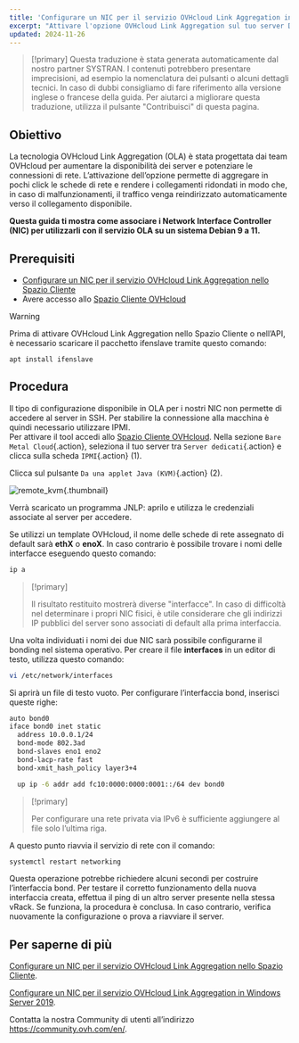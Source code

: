 ```yaml
---
title: 'Configurare un NIC per il servizio OVHcloud Link Aggregation in Debian 9 a 11'
excerpt: "Attivare l'opzione OVHcloud Link Aggregation sul tuo server Debian 9 a 11"
updated: 2024-11-26
---
```


> [!primary]
> Questa traduzione è stata generata automaticamente dal nostro partner SYSTRAN. I contenuti potrebbero presentare imprecisioni, ad esempio la nomenclatura dei pulsanti o alcuni dettagli tecnici. In caso di dubbi consigliamo di fare riferimento alla versione inglese o francese della guida. Per aiutarci a migliorare questa traduzione, utilizza il pulsante "Contribuisci" di questa pagina.
>

## Obiettivo

La tecnologia OVHcloud Link Aggregation (OLA) è stata progettata dai team OVHcloud per aumentare la disponibilità dei server e potenziare le connessioni di rete. L’attivazione dell’opzione permette di aggregare in pochi click le schede di rete e rendere i collegamenti ridondati in modo che, in caso di malfunzionamenti, il traffico venga reindirizzato automaticamente verso il collegamento disponibile.

**Questa guida ti mostra come associare i Network Interface Controller (NIC) per utilizzarli con il servizio OLA su un sistema Debian 9 a 11.**

## Prerequisiti

- [Configurare un NIC per il servizio OVHcloud Link Aggregation nello Spazio Cliente](/pages/bare_metal_cloud/dedicated_servers/ola-enable-manager)
- Avere accesso allo [Spazio Cliente OVHcloud](/links/manager)

> [!warning]
>
> Prima di attivare OVHcloud Link Aggregation nello Spazio Cliente o nell’API, è necessario scaricare il pacchetto ifenslave tramite questo comando:
>
> ```
> apt install ifenslave
> ```
>

## Procedura

Il tipo di configurazione disponibile in OLA per i nostri NIC non permette di accedere al server in SSH. Per stabilire la connessione alla macchina è quindi necessario utilizzare IPMI.
<br>Per attivare il tool accedi allo [Spazio Cliente OVHcloud](/links/manager). Nella sezione `Bare Metal Cloud`{.action}, seleziona il tuo server tra `Server dedicati`{.action} e clicca sulla scheda `IPMI`{.action} (1).

Clicca sul pulsante `Da una applet Java (KVM)`{.action} (2).

![remote_kvm](images/remote_kvm2022.png){.thumbnail}

Verrà scaricato un programma JNLP: aprilo e utilizza le credenziali associate al server per accedere.

Se utilizzi un template OVHcloud, il nome delle schede di rete assegnato di default sarà **ethX** o **enoX**. In caso contrario è possibile trovare i nomi delle interfacce eseguendo questo comando:

```bash
ip a
```

> [!primary]
>
> Il risultato restituito mostrerà diverse "interfacce". In caso di difficoltà nel determinare i propri NIC fisici, è utile considerare che gli indirizzi IP pubblici del server sono associati di default alla prima interfaccia.
>

Una volta individuati i nomi dei due NIC sarà possibile configurarne il bonding nel sistema operativo. Per creare il file **interfaces** in un editor di testo, utilizza questo comando:

```bash
vi /etc/network/interfaces
```

Si aprirà un file di testo vuoto. Per configurare l’interfaccia bond, inserisci queste righe:

```bash
auto bond0
iface bond0 inet static
  address 10.0.0.1/24
  bond-mode 802.3ad
  bond-slaves eno1 eno2
  bond-lacp-rate fast
  bond-xmit_hash_policy layer3+4

  up ip -6 addr add fc10:0000:0000:0001::/64 dev bond0
```

> [!primary]
>
> Per configurare una rete privata via IPv6 è sufficiente aggiungere al file solo l’ultima riga.
>

A questo punto riavvia il servizio di rete con il comando:

```bash
systemctl restart networking
```

Questa operazione potrebbe richiedere alcuni secondi per costruire l’interfaccia bond. Per testare il corretto funzionamento della nuova interfaccia creata, effettua il ping di un altro server presente nella stessa vRack. Se funziona, la procedura è conclusa. In caso contrario, verifica nuovamente la configurazione o prova a riavviare il server.

## Per saperne di più

[Configurare un NIC per il servizio OVHcloud Link Aggregation nello Spazio Cliente](/pages/bare_metal_cloud/dedicated_servers/ola-enable-manager).

[Configurare un NIC per il servizio OVHcloud Link Aggregation in Windows Server 2019](/pages/bare_metal_cloud/dedicated_servers/ola-enable-w2k19).

Contatta la nostra Community di utenti all’indirizzo <https://community.ovh.com/en/>.
